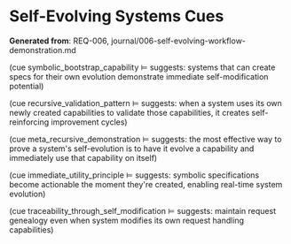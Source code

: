 # Self-Evolving Systems Cues

**Generated from**: REQ-006, journal/006-self-evolving-workflow-demonstration.md

(cue symbolic_bootstrap_capability ⊨ suggests: systems that can create specs for their own evolution demonstrate immediate self-modification potential)

(cue recursive_validation_pattern ⊨ suggests: when a system uses its own newly created capabilities to validate those capabilities, it creates self-reinforcing improvement cycles)

(cue meta_recursive_demonstration ⊨ suggests: the most effective way to prove a system's self-evolution is to have it evolve a capability and immediately use that capability on itself)

(cue immediate_utility_principle ⊨ suggests: symbolic specifications become actionable the moment they're created, enabling real-time system evolution)

(cue traceability_through_self_modification ⊨ suggests: maintain request genealogy even when system modifies its own request handling capabilities)